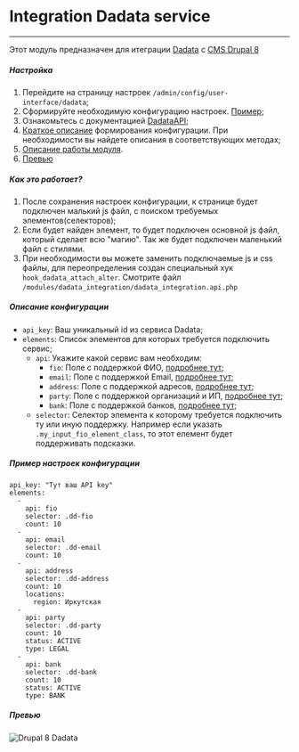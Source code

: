 # Integration Dadata service
***

Этот модуль предназначен для итеграции [Dadata](https://dadata.ru) с [CMS Drupal 8](https://www.drupal.org/home)

##### Настройка
1. Перейдите на страницу настроек `/admin/config/user-interface/dadata`;
2. Сформируйте необходимую конфигурацию настроек. [Пример](#config_example);
3. Ознакомьтесь с документацией [DadataAPI](https://confluence.hflabs.ru/pages/viewpage.action?pageId=204669094);
4. [Краткое описание](#config_desc) формирования конфигурации. При необходимости вы найдете описания в соответствующих методах;
5. [Описание работы модуля](#who_is_work).
6. [Превью](#preview)


##### <span name="who_is_work">Как это работает?</span>
1. После сохранения настроек конфигурации, к странице будет подключен малький js файл, с поиском требуемых элементов(селекторов);
2. Если будет найден элемент, то будет подключен основной js файл, который сделает всю "магию". Так же будет подключен маленький файл с стилями.
3. При необходимости вы можете заменить подключаемые js и css файлы, для переопределения создан специальный хук `hook_dadata_attach_alter`. Смотрите файл `/modules/dadata_integration/dadata_integration.api.php`

##### <span name="config_desc">Описание конфигурации</span>
- `api_key`: Ваш уникальный id из сервиса Dadata;
- `elements`: Список элементов для которых требуется подключить сервис;
  - `api`: Укажите какой сервис вам необходим:
    - `fio`: Поле с поддержкой ФИО, [подробнее тут](https://confluence.hflabs.ru/pages/viewpage.action?pageId=204669115);
    - `email`: Поле с поддержкой Email, [подробнее тут](https://confluence.hflabs.ru/pages/viewpage.action?pageId=234782803);
    - `address`: Поле с поддержкой адресов, [подробнее тут](https://confluence.hflabs.ru/pages/viewpage.action?pageId=204669107);
    - `party`: Поле с поддержкой организаций и ИП, [подробнее тут](https://confluence.hflabs.ru/pages/viewpage.action?pageId=204669122);
    - `bank`: Поле с поддержкой банков, [подробнее тут](https://confluence.hflabs.ru/pages/viewpage.action?pageId=262996078);
  - `selector`: Селектор элемента к которому требуется подключить ту или иную поддержку. Например если указать `.my_input_fio_element_class`, то этот елемент будет поддерживать подсказки.

##### <span name="config_example">Пример настроек конфигурации</span>
```
api_key: "Тут ваш API key"
elements:
  -
    api: fio
    selector: .dd-fio
    count: 10
  -
    api: email
    selector: .dd-email
    count: 10
  -
    api: address
    selector: .dd-address
    count: 10
    locations:
      region: Иркутская
  -
    api: party
    selector: .dd-party
    count: 10
    status: ACTIVE
    type: LEGAL
  -
    api: bank
    selector: .dd-bank
    count: 10
    status: ACTIVE
    type: BANK
```
##### <span name="preview">Превью</span>
![Drupal 8 Dadata](https://i.ibb.co/mhhQDQh/dadata.gif)
